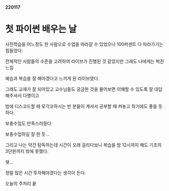 #### 220117

# 첫 파이썬 배우는 날

사전학습을 어느정도 한 사람으로 수업을 따라갈 수 있었으나 100퍼센트 다 따라가기는 힘들었다.

전체적인 사람들의 수준을 고려하여 라이브가 진행된 것 같았지만 그래도 나에게는 벅찬 느낌



예습과 복습을 잘 해야겠다고 느끼게 된 라이브였다.

그래도 교재가 잘 되어있고 교수님들도 궁금한 것을 물어보면 이해할 수 있도록 잘 대답해주셔서 다행이고

밤에 디스코드할 때 모각코하시는 반 분들이 계셔서 공부할 때 켜놓고 하기에도 좋을 듯 하다.



보충수업도 만족스러웠다.

보충수업하길 잘 한 듯...



그리고 나는 약간 탐독하는데 시간이 오래 걸리다보니 복습을 밤 12시까지 해도 기초의 3단원까지 밖에 못했다.

쉣...

정말 많은 시간 투자해야겠다는 생각이 든다.



오늘의 주저리 끝

